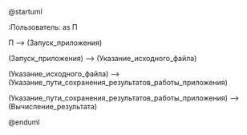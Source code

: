 @startuml


:Пользователь: as П


П --> (Запуск_приложения)

(Запуск_приложения) --> (Указание_исходного_файла)

(Указание_исходного_файла) --> (Указание_пути_сохранения_результатов_работы_приложения)

(Указание_пути_сохранения_результатов_работы_приложения) --> (Вычисление_результата)


@enduml